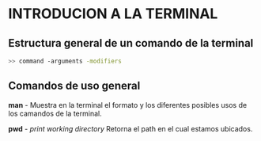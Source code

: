 # INTRODUCION A LA TERMINAL

## Estructura general de un comando de la terminal

```bash
>> command -arguments -modifiers
```

## Comandos de uso general

**man** - Muestra en la terminal el formato y los diferentes posibles usos de los camandos de la terminal.

**pwd** - _print working directory_ Retorna el path en el cual estamos ubicados.

